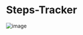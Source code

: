 # Steps-Tracker


![image](https://github.com/user-attachments/assets/15d37848-508e-466f-be44-2a638dfe8b7d)
